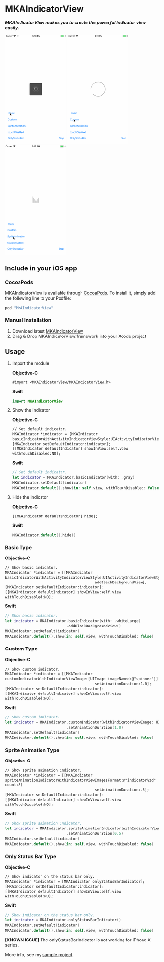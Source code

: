 MKAIndicatorView
===

***MKAIndicatorView makes you to create the powerful indicator view easily.***

<img src="./README/images/basic.gif" width="200"> <img src="./README/images/custom.gif" width="200"> <img src="./README/images/sprite_animation.gif" width="200">

## Include in your iOS app

### CocoaPods

MKAIndicatorView is available through [CocoaPods](http://cocoapods.org). To install
it, simply add the following line to your Podfile:

```ruby
pod "MKAIndicatorView"
```

### Manual Installation

1. Download latest [MKAIndicatorView](https://github.com/HituziANDO/MKAIndicatorView/releases)
1. Drag & Drop MKAIndicatorView.framework into your Xcode project


## Usage

1. Import the module
	
	**Objective-C**
	
	```objc
	#import <MKAIndicatorView/MKAIndicatorView.h>
	```

	**Swift**
	
	```swift
	import MKAIndicatorView
	```

2. Show the indicator
	
	**Objective-C**
	
	```objc
	// Set default indicator.
	MKAIndicator *indicator = [MKAIndicator basicIndicatorWithActivityIndicatorViewStyle:UIActivityIndicatorViewStyleGray];
   [MKAIndicator setDefaultIndicator:indicator];
	[[MKAIndicator defaultIndicator] showInView:self.view withTouchDisabled:NO];
	```
	
	**Swift**
	
	```swift
	// Set default indicator.
	let indicator = MKAIndicator.basicIndicator(with: .gray)
	MKAIndicator.setDefault(indicator)
	MKAIndicator.default().show(in: self.view, withTouchDisabled: false)
	```

3. Hide the indicator
	
	**Objective-C**
	
	```objc
	[[MKAIndicator defaultIndicator] hide];
	```
	
	**Swift**
	
	```swift
	MKAIndicator.default().hide()
	```

### Basic Type

**Objective-C**

```objc
// Show basic indicator.
MKAIndicator *indicator = [[MKAIndicator basicIndicatorWithActivityIndicatorViewStyle:UIActivityIndicatorViewStyleWhiteLarge]
                                         addBlackBackgroundView];
[MKAIndicator setDefaultIndicator:indicator];
[[MKAIndicator defaultIndicator] showInView:self.view withTouchDisabled:NO];
```

**Swift**

```swift
// Show basic indicator.
let indicator = MKAIndicator.basicIndicator(with: .whiteLarge)
                            .addBlackBackgroundView()
MKAIndicator.setDefault(indicator)
MKAIndicator.default().show(in: self.view, withTouchDisabled: false)
```

### Custom Type

**Objective-C**

```objc
// Show custom indicator.
MKAIndicator *indicator = [[MKAIndicator customIndicatorWithIndicatorViewImage:[UIImage imageNamed:@"spinner"]]
                                         setAnimationDuration:1.0];
[MKAIndicator setDefaultIndicator:indicator];
[[MKAIndicator defaultIndicator] showInView:self.view withTouchDisabled:NO];
```

**Swift**

```swift
// Show custom indicator.
let indicator = MKAIndicator.customIndicator(withIndicatorViewImage: UIImage(named: "spinner")!)
                            .setAnimationDuration(1.0)
MKAIndicator.setDefault(indicator)
MKAIndicator.default().show(in: self.view, withTouchDisabled: false)
```

### Sprite Animation Type

**Objective-C**

```objc
// Show sprite animation indicator.
MKAIndicator *indicator = [[MKAIndicator spriteAnimationIndicatorWithIndicatorViewImagesFormat:@"indicator%zd" count:8]
                                         setAnimationDuration:.5];
[MKAIndicator setDefaultIndicator:indicator];
[[MKAIndicator defaultIndicator] showInView:self.view withTouchDisabled:NO];
```

**Swift**

```swift
// Show sprite animation indicator.
let indicator = MKAIndicator.spriteAnimationIndicator(withIndicatorViewImagesFormat: "indicator%zd", count: 8)
                            .setAnimationDuration(0.5)
MKAIndicator.setDefault(indicator)
MKAIndicator.default().show(in: self.view, withTouchDisabled: false)
```

### Only Status Bar Type

**Objective-C**

```objc
// Show indicator on the status bar only.
MKAIndicator *indicator = [MKAIndicator onlyStatusBarIndicator];
[MKAIndicator setDefaultIndicator:indicator];
[[MKAIndicator defaultIndicator] showInView:self.view withTouchDisabled:NO];
```

**Swift**

```swift
// Show indicator on the status bar only.
let indicator = MKAIndicator.onlyStatusBarIndicator()
MKAIndicator.setDefault(indicator)
MKAIndicator.default().show(in: self.view, withTouchDisabled: false)
```

**[KNOWN ISSUE]** The onlyStatusBarIndicator is not working for iPhone X series.

More info, see my [sample project](https://github.com/HituziANDO/MKAIndicatorView/tree/master/Sample).
